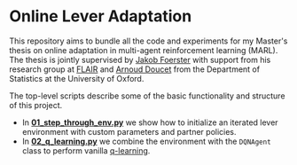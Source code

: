 # Online Lever Adaptation

This repository aims to bundle all the code and experiments for my Master's thesis on online adaptation in multi-agent reinforcement learning (MARL). The thesis is jointly supervised by [Jakob Foerster](https://www.jakobfoerster.com) with support from his research group at [FLAIR](https://foersterlab.com) and [Arnoud Doucet](https://www.stats.ox.ac.uk/~doucet/) from the Department of Statistics at the University of Oxford.

The top-level scripts describe some of the basic functionality and structure of this project.
- In **[01_step_through_env.py](https://github.com/hericks/online-lever-adaptation/blob/main/01_step_through_env.py)** we show how to initialize an iterated lever environment with custom parameters and partner policies.
- In **[02_q_learning.py](https://github.com/hericks/online-lever-adaptation/blob/main/02_q_learning.py)** we combine the environment with the `DQNAgent` class to perform vanilla [q-learning](https://en.wikipedia.org/wiki/Q-learning).
